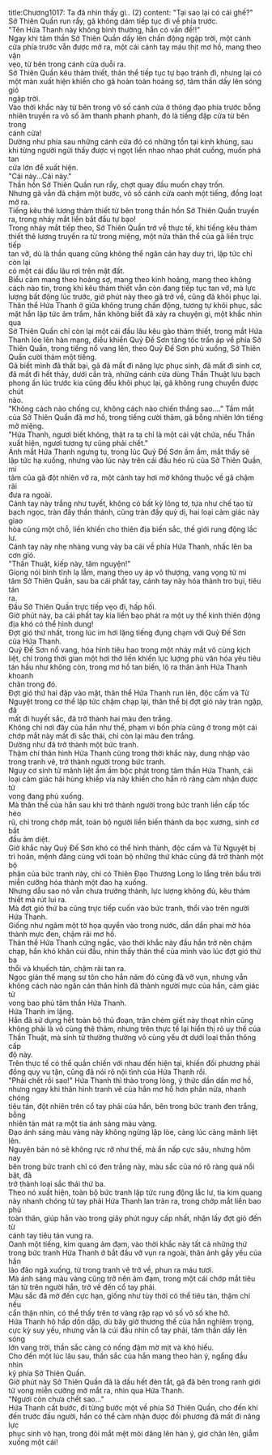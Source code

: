 title:Chương1017: Ta đã nhìn thấy gì.. (2)
content:
"Tại sao lại có cái ghế?"<br>Sở Thiên Quần run rẩy, gã không dám tiếp tục đi về phía trước.<br>"Tên Hứa Thanh này không bình thường, hắn có vấn đề!!"<br>Ngay khi tâm thần Sở Thiên Quần dấy lên chấn động ngập trời, một cánh<br>cửa phía trước vẫn được mở ra, một cái cánh tay máu thịt mơ hồ, mang theo vặn<br>vẹo, từ bên trong cánh cửa duỗi ra.<br>Sở Thiên Quần kêu thảm thiết, thân thể tiếp tục tự bạo tránh đi, nhưng lại có<br>một màn xuất hiện khiến cho gã hoàn toàn hoảng sợ, tâm thần dấy lên sóng gió<br>ngập trời.<br>Vào thời khắc này từ bên trong vô số cánh cửa ở thông đạo phía trước bỗng<br>nhiên truyền ra vô số âm thanh phanh phanh, đó là tiếng đập cửa từ bên trong<br>cánh cửa!<br>Dường như phía sau những cánh cửa đó có những tồn tại kinh khủng, sau<br>khi từng người ngửi thấy được vị ngọt liền nhao nhao phát cuồng, muốn phá tan<br>cửa lớn để xuất hiện.<br>"Cái này...Cái này."<br>Thần hồn Sở Thiên Quần run rẩy, chợt quay đầu muốn chạy trốn.<br>Nhưng gã vẫn đã chậm một bước, vô số cánh cửa oanh một tiếng, đồng loạt<br>mở ra.<br>Tiếng kêu thê lương thảm thiết từ bên trong thần hồn Sở Thiên Quần truyền<br>ra, trong nháy mắt liền bắt đầu tự bạo!<br>Trong nháy mắt tiếp theo, Sở Thiên Quần trở về thực tế, khi tiếng kêu thảm<br>thiết thê lương truyền ra từ trong miệng, một nửa thân thể của gã liền trực tiếp<br>tan vỡ, dù là thần quang cũng không thể ngăn cản hay duy trì, lập tức chỉ còn lại<br>có một cái đầu lâu rơi trên mặt đất.<br>Biểu cảm mang theo hoảng sợ, mang theo kinh hoảng, mang theo không<br>cách nào tin, trong khi kêu thảm thiết vẫn còn đang tiếp tục tan vỡ, mà lực<br>lượng bất động lúc trước, giờ phút này theo gã trở về, cũng đã khôi phục lại.<br>Thân thể Hứa Thanh ở giữa không trung chấn động, tương tự khôi phục, sắc<br>mặt hắn lập tức âm trầm, hắn không biết đã xảy ra chuyện gì, một khắc nhìn qua<br>Sở Thiên Quần chỉ còn lại một cái đầu lâu kêu gào thảm thiết, trong mắt Hứa<br>Thanh lóe lên hàn mang, điều khiển Quỷ Đế Sơn tăng tốc trấn áp về phía Sở<br>Thiên Quần, trong tiếng nổ vang lên, theo Quỷ Đế Sơn phủ xuống, Sở Thiên<br>Quần cười thảm một tiếng.<br>Gã biết mình đã thất bại, gã đã mất đi năng lực phục sinh, đã mất đi sinh cơ,<br>đã mất đi hết thảy, dưới cắn trả, những cánh cửa dùng Thần Thuật lưu bạch<br>phong ấn lúc trước kia cũng đều khôi phục lại, gã không rung chuyển được chút<br>nào.<br>"Không cách nào chống cự, không cách nào chiến thắng sao...." Tầm mắt<br>của Sở Thiên Quần đã mơ hồ, trong tiếng cười thảm, gã bỗng nhiên lớn tiếng<br>mở miệng.<br>"Hứa Thanh, ngươi biết không, thật ra ta chỉ là một cái vật chứa, nếu Thần<br>xuất hiện, ngươi tương tự cũng phải chết."<br>Ánh mắt Hứa Thanh ngưng tụ, trong lúc Quỷ Đế Sơn ầm ầm, mắt thấy sẽ<br>lập tức hạ xuống, nhưng vào lúc này trên cái đầu héo rũ của Sở Thiên Quần, mi<br>tâm của gã đột nhiên vỡ ra, một cánh tay hơi mờ không thuộc về gã chậm rãi<br>đưa ra ngoài.<br>Cánh tay này trắng như tuyết, không có bất kỳ lông tơ, tựa như chế tạo từ<br>bạch ngọc, tràn đầy thần thánh, cũng tràn đầy quỷ dị, hai loại cảm giác này giao<br>hòa cùng một chỗ, liền khiến cho thiên địa biến sắc, thế giới rung động lắc lư.<br>Cánh tay này nhẹ nhàng vung vảy ba cái về phía Hứa Thanh, nhấc lên ba<br>cơn gió.<br>"Thần Thuật, kiếp này, tâm nguyện!"<br>Giọng nói bình tĩnh lạ lẫm, mang theo uy áp vô thượng, vang vọng từ mi<br>tâm Sở Thiên Quần, sau ba cái phất tay, cánh tay này hóa thành tro bụi, tiêu tán<br>ra.<br>Đầu Sở Thiên Quần trực tiếp vẹo đi, hấp hối.<br>Giờ phút này, ba cái phất tay kia liền bạo phát ra một uy thế kinh thiên động<br>địa khó có thể hình dung!<br>Đợt gió thứ nhất, trong lúc im hơi lặng tiếng đụng chạm với Quỷ Đế Sơn<br>của Hứa Thanh.<br>Quỷ Đế Sơn nổ vang, hóa hình tiêu hao trong một nháy mắt vô cùng kịch<br>liệt, chỉ trong thời gian một hơi thở liền khiến lực lượng phù văn hóa yêu tiêu<br>tán hầu như không còn, trong mơ hồ tan biến, lộ ra thân ảnh Hứa Thanh khoanh<br>chân trong đó.<br>Đợt gió thứ hai đập vào mặt, thân thể Hứa Thanh run lên, độc cấm và Tử<br>Nguyệt trong cơ thể lập tức chậm chạp lại, thân thể bị đợt gió này tràn ngập, đã<br>mất đi huyết sắc, đã trở thành hai màu đen trắng.<br>Không chỉ nơi đây của hắn như thế, phạm vi bốn phía cũng ở trong một cái<br>chớp mắt này mất đi sắc thái, chỉ còn lại màu đen trắng.<br>Dường như đã trở thành một bức tranh.<br>Thậm chí thân hình Hứa Thanh cũng trong thời khắc này, dung nhập vào<br>trong tranh vẽ, trở thành người trong bức tranh.<br>Nguy cơ sinh tử mãnh liệt ầm ầm bộc phát trong tâm thần Hứa Thanh, cái<br>loại cảm giác hãi hùng khiếp vía này khiến cho hắn rõ ràng cảm nhận được tử<br>vong đang phủ xuống.<br>Mà thân thể của hắn sau khi trở thành người trong bức tranh liền cấp tốc héo<br>rũ, chỉ trong chớp mắt, toàn bộ người liền biến thành da bọc xương, sinh cơ bắt<br>đầu ảm diệt.<br>Giờ khắc này Quỷ Đế Sơn khó có thể hình thành, độc cấm và Tử Nguyệt bị<br>trì hoãn, mệnh đăng cùng với toàn bộ những thứ khác cũng đã trở thành một bộ<br>phận của bức tranh này, chỉ có Thiên Đạo Thương Long lo lắng trên bầu trời<br>miễn cưỡng hóa thành một đao hạ xuống.<br>Nhưng dẫu sao nó vẫn chưa trưởng thành, lực lượng không đủ, kêu thảm<br>thiết mà rút lui ra.<br>Mà đợt gió thứ ba cũng trực tiếp cuốn vào bức tranh, thổi vào trên người<br>Hứa Thanh.<br>Giống như ngâm một tờ họa quyển vào trong nước, dần dần phai mờ hóa<br>thành mực đen, chậm rãi mơ hồ.<br>Thân thể Hứa Thanh cứng ngắc, vào thời khắc này đầu hắn trở nên chậm<br>chạp, hắn khó khăn cúi đầu, nhìn thấy thân thể của mình vào lúc đợt gió thứ ba<br>thổi và khuếch tán, chậm rãi tan ra.<br>Ngọc giản thế mạng sư tôn cho hắn năm đó cũng đã vỡ vụn, nhưng vẫn<br>không cách nào ngăn cản thân hình đã thành người mực của hắn, cảm giác tử<br>vong bao phủ tâm thần Hứa Thanh.<br>Hứa Thanh im lặng.<br>Hắn đã sử dụng hết toàn bộ thủ đoạn, trận chém giết này thoạt nhìn cũng<br>không phải là vô cùng thê thảm, nhưng trên thực tế lại hiển thị rõ uy thế của<br>Thần Thuật, mà sinh tử thường thường vô cùng yếu ớt dưới loại thần thông cấp<br>độ này.<br>Trên thực tế có thể quần chiến với nhau đến hiện tại, khiến đối phương phải<br>đồng quy vu tận, cũng đã nói rõ nội tình của Hứa Thanh rồi.<br>"Phải chết rồi sao!" Hứa Thanh thì thào trong lòng, ý thức dần dần mơ hồ,<br>nhưng ngay khi thân hình tranh vẽ của hắn mơ hồ hơn phân nửa, nhanh chóng<br>tiêu tán, đột nhiên trên cổ tay phải của hắn, bên trong bức tranh đen trắng, bỗng<br>nhiên tản mát ra một tia ánh sáng màu vàng.<br>Đạo ánh sáng màu vàng này không ngừng lập lòe, càng lúc càng mãnh liệt<br>lên.<br>Nguyên bản nó sẽ không rực rỡ như thế, mà ẩn nấp cực sâu, nhưng hôm nay<br>bên trong bức tranh chỉ có đen trắng này, màu sắc của nó rõ ràng quá nổi bật, đã<br>trở thành loại sắc thái thứ ba.<br>Theo nó xuất hiện, toàn bộ bức tranh lập tức rung động lắc lư, tia kim quang<br>này nhanh chóng từ tay phải Hứa Thanh lan tràn ra, trong chớp mắt liền bao phủ<br>toàn thân, giúp hắn vào trong giây phút nguy cấp nhất, nhận lấy đợt gió đến từ<br>cánh tay tiêu tán vung ra.<br>Oanh một tiếng, kim quang ảm đạm, vào thời khắc này tất cả những thứ<br>trong bức tranh Hứa Thanh ở bắt đầu vỡ vụn ra ngoài, thân ảnh gầy yếu của hắn<br>lảo đảo ngã xuống, từ trong tranh vẽ trở về, phun ra máu tươi.<br>Mà ánh sáng màu vàng cũng trở nên ảm đạm, trong một cái chớp mắt tiêu<br>tán từ trên người hắn, trở về đến cổ tay phải.<br>Màu sắc đã mờ đến cực hạn, giống như tùy thời có thể tiêu tán, thậm chí nếu<br>cẩn thận nhìn, có thể thấy trên tơ vàng rập rạp vô số vô số khe hở.<br>Hứa Thanh hô hấp dồn dập, dù bây giờ thương thế của hắn nghiêm trọng,<br>cực kỳ suy yếu, nhưng vẫn là cúi đầu nhìn cổ tay phải, tâm thần dấy lên sóng<br>lớn vang trời, thần sắc càng có nồng đậm mờ mịt và khó hiểu.<br>Cho đến một lúc lâu sau, thần sắc của hắn mang theo hàn ý, ngẩng đầu nhìn<br>kỹ phía Sở Thiên Quần.<br>Giờ phút này Sở Thiên Quần đã là dầu hết đèn tắt, gã đã bên trong ranh giới<br>tử vong miễn cưỡng mở mắt ra, nhìn qua Hứa Thanh.<br>"Ngươi còn chưa chết sao..."<br>Hứa Thanh cất bước, đi từng bước một về phía Sở Thiên Quần, cho đến khi<br>đến trước đầu người, hắn có thể cảm nhận được đối phương đã mất đi năng lực<br>phục sinh vô hạn, trong đôi mắt mệt mỏi dâng lên hàn ý, giơ chân lên, giẫm<br>xuống một cái!